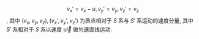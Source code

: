 $$v_x'=v_x-u,v_y'=v_y,v_z'=v_z$$, 其中 $(v_x,v_y,v_z), (v_x',v_y',v_z')$ 为质点相对于 $S$ 系与 $S'$ 系运动的速度分量, 其中 $S'$ 系相对于 $S$ 系以速度 $u\vec i$ 做匀速直线运动. 